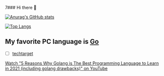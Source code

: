 7### Hi there 👋

<!--
**rokath/rokath** is a ✨ _special_ ✨ repository because its `README.md` (this file) appears on your GitHub profile.

Here are some ideas to get you started:

- 🔭 I’m currently working on ...
- 🌱 I’m currently learning ...
- 👯 I’m looking to collaborate on ...
- 🤔 I’m looking for help with ...
- 💬 Ask me about ...
- 📫 How to reach me: ...
- 😄 Pronouns: ...
- ⚡ Fun fact: ...
-->



[![Anurag's GitHub stats](https://github-readme-stats.vercel.app/api?username=rokath)](https://github.com/anuraghazra/github-readme-stats)

[![Top Langs](https://github-readme-stats.vercel.app/api/top-langs/?username=rokath)](https://github.com/anuraghazra/github-readme-stats)

## My favorite PC language is [Go](https://go.dev)

* [ ] [techtarget](https://www.techtarget.com/searchitoperations/definition/Go-programming-language)

<!--
https://youtu.be/5kj5ApnhPAE
https://youtu.be/FEFXjRoac_U
https://youtu.be/_00HnjEMyew
https://twitter.com/golangnews/status/1319889604237983744?s=08
https://youtu.be/LvgVSSpwND8
https://youtu.be/oV9rvDllKEg
https://youtu.be/rFejpH_tAHM
https://golang.org/doc/modules/managing-dependencies
https://play.golang.org/p/lYGWRHhT6Tm
Expressiveness of Go PDF -> Sehr kurz,  etwas angestaubt aber inhaltlich  weitgehend aktuell. Rob Pike ist einer der Go Erfinder.
https://productcoalition.com/reasons-why-golang-is-better-than-other-programming-languages-4714082bb1b1
https://medium.com/@ReemiShirsath/golang-for-mobile-development-c7391e690f71

[“Implementing Golang Interfaces; Like a Boss” by Jordan Chalupka](https://link.medium.com/W5oEMjLEF8) 
https://stackoverflow.com/questions/39092925/why-are-interfaces-needed-in-golang

https://talks.golang.org/2014/testing.slide#1
https://pkg.go.dev/github.com/ik5/awesome-go?tab=overview#logging
[Simple golang expirement with ANSI colors · GitHub](https://gist.github.com/ik5/d8ecde700972d4378d87)
https://flaviocopes.com/golang-algorithms-binary-search/

https://www.golangprograms.com/golang-program-for-implementation-of-binary-search.html

https://github.com/golang/go.wiki.git
-->
[Watch "5 Reasons Why Golang is The Best Programming Language to Learn in 2021 (including golang drawbacks)" on YouTube](https://youtu.be/Xi779UBOGGM)

